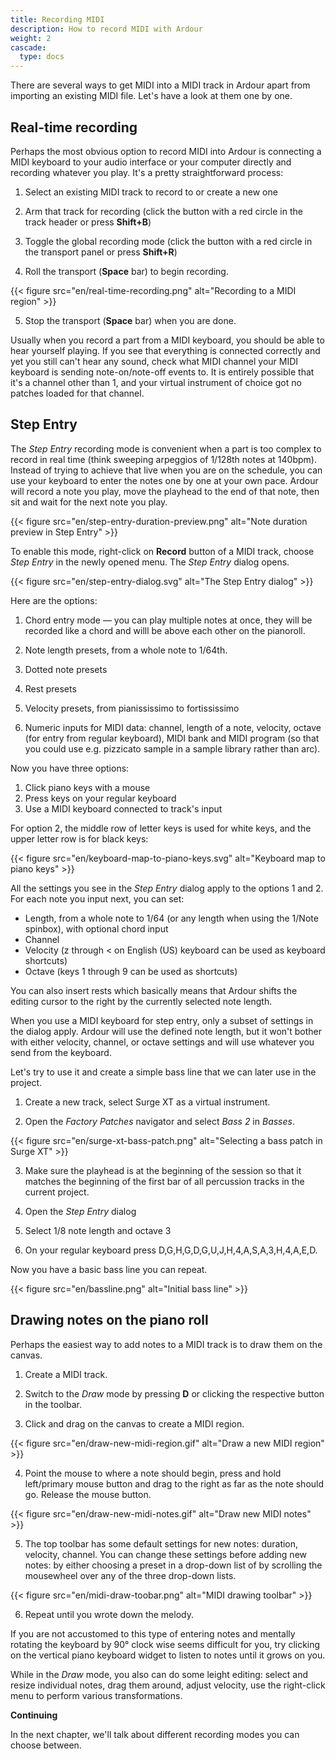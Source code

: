 ```yaml
---
title: Recording MIDI
description: How to record MIDI with Ardour
weight: 2
cascade:
  type: docs
---
```


There are several ways to get MIDI into a MIDI track in Ardour apart from
importing an existing MIDI file. Let's have a look at them one by one.

## Real-time recording

Perhaps the most obvious option to record MIDI into Ardour is connecting a
MIDI keyboard to your audio interface or your computer directly and recording
whatever you play. It's a pretty straightforward process: 

1. Select an existing MIDI track to record to or create a new one

2. Arm that track for recording (click the button with a red circle in the track header or press **Shift+B**)

3. Toggle the global recording mode (click the button with a red circle in the transport panel or press **Shift+R**)

4. Roll the transport (**Space** bar) to begin recording.

{{< figure src="en/real-time-recording.png" alt="Recording to a MIDI region" >}}

5. Stop the transport (**Space** bar) when you are done.

Usually when you record a part from a MIDI keyboard, you should be able to
hear yourself playing. If you see that everything is connected correctly and
yet you still can't hear any sound, check what MIDI channel your MIDI keyboard
is sending note-on/note-off events to. It is entirely possible that it's a
channel other than 1, and your virtual instrument of choice got no patches
loaded for that channel.

<!-- ### Launching the recording from a MIDI keyboard

A lot of MIDI keyboards come with a set of transport buttons for rewinding,
fast-forwarding, playing, and recording. This is particularly convenient for
cases when you need to record multiple takes and you don't want to swithc
between computer keyboard and MIDI keyboard all the time.

Pushing a transport button sends a MIDI Control Change (CC) event, but a DAW
like Ardour needs to interpret that CC event. So Ardour comes with MIDI maps
where a CC event

By default Ardour is configured so that MIDI input will follow MIDI track selection. This means that when you have multiple MIDI tracks that all can produce sound when you press a key on your MIDI keyboard,
Setup MIDI devices in Preferences: set "follow track" globally and per-device. -->

## Step Entry

The _Step Entry_ recording mode is convenient when a part is too complex to
record in real time (think sweeping arpeggios of 1/128th notes at 140bpm).
Instead of trying to achieve that live when you are on the schedule, you can
use your keyboard to enter the notes one by one at your own pace. Ardour will
record a note you play, move the playhead to the end of that note, then sit
and wait for the next note you play.

{{< figure src="en/step-entry-duration-preview.png" alt="Note duration preview in Step Entry" >}}

To enable this mode, right-click on **Record** button of a MIDI track, choose
_Step Entry_ in the newly opened menu. The _Step Entry_ dialog opens.

{{< figure src="en/step-entry-dialog.svg" alt="The Step Entry dialog" >}}

Here are the options:

1. Chord entry mode — you can play multiple notes at once, they will be recorded like a chord and willl be above each other on the pianoroll.

2. Note length presets, from a whole note to 1/64th.

3. Dotted note presets

4. Rest presets

5. Velocity presets, from pianississimo to fortississimo

6. Numeric inputs for MIDI data: channel, length of a note, velocity, octave (for
entry from regular keyboard), MIDI bank and MIDI program (so that you could
use e.g. pizzicato sample in a sample library rather than arc).

Now you have three options:

1. Click piano keys with a mouse
2. Press keys on your regular keyboard
3. Use a MIDI keyboard connected to track's input

For option 2, the middle row of letter keys is used for white keys, and the upper letter row is for black keys:

{{< figure src="en/keyboard-map-to-piano-keys.svg" alt="Keyboard map to piano keys" >}}

All the settings you see in the _Step Entry_ dialog apply to the options 1 and
2. For each note you input next, you can set: 

- Length, from a whole note to 1/64 (or any length when using the 1/Note spinbox), with optional chord input
- Channel
- Velocity (z through < on English (US) keyboard can be used as keyboard shortcuts)
- Octave (keys 1 through 9 can be used as shortcuts)

You can also insert rests which basically means that Ardour shifts the editing
cursor to the right by the currently selected note length.

When you use a MIDI keyboard for step entry, only a subset of settings in the
dialog apply. Ardour will use the defined note length, but it won't bother
with either velocity, channel, or octave settings and will use whatever you
send from the keyboard.

Let's try to use it and create a simple bass line that we can later use in the
project.

1. Create a new track, select Surge XT as a virtual instrument.

2. Open the _Factory Patches_ navigator and select _Bass 2_ in _Basses_.

{{< figure src="en/surge-xt-bass-patch.png" alt="Selecting a bass patch in Surge XT" >}}

3. Make sure the playhead is at the beginning of the session so that it
matches the beginning of the first bar of all percussion tracks in the current
project.

4. Open the _Step Entry_ dialog

5. Select 1/8 note length and octave 3

6. On your regular keyboard press D,G,H,G,D,G,U,J,H,4,A,S,A,3,H,4,A,E,D.

Now you have a basic bass line you can repeat.

{{< figure src="en/bassline.png" alt="Initial bass line" >}}

## Drawing notes on the piano roll

Perhaps the easiest way to add notes to a MIDI track is to draw them on the
canvas.

1. Create a MIDI track.

2. Switch to the _Draw_ mode by pressing **D** or clicking the respective button
in the toolbar.

3. Click and drag on the canvas to create a MIDI region.

{{< figure src="en/draw-new-midi-region.gif" alt="Draw a new MIDI region" >}}

4. Point the mouse to where a note should begin, press and hold left/primary
mouse button and drag to the right as far as the note should go. Release the
mouse button.

{{< figure src="en/draw-new-midi-notes.gif" alt="Draw new MIDI notes" >}}

5. The top toolbar has some default settings for new notes: duration,
velocity, channel. You can change these settings before adding new notes: by
either choosing a preset in a drop-down list of by scrolling the mousewheel
over any of the three drop-down lists.

{{< figure src="en/midi-draw-toobar.png" alt="MIDI drawing toolbar" >}}

6. Repeat until you wrote down the melody.

If you are not accustomed to this type of entering notes and mentally rotating
the keyboard by 90° clock wise seems difficult for you, try clicking on the
vertical piano keyboard widget to listen to notes until it grows on you.

While in the _Draw_ mode, you also can do some leight editing: select and
resize individual notes, drag them around, adjust velocity, use the
right-click menu to perform various transformations.

**Continuing**

In the next chapter, we'll talk about different recording modes you can choose between.
